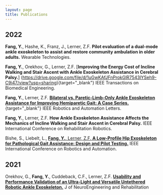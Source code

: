```yaml
---
layout: page
title: Publications
---
```

## 2022

**Fang, Y.**, Hashe, K., Franz, J., Lerner, Z.F. **Pilot evaluation of a dual-mode ankle exoskeleton to assist and restore community ambulation in older adults.**
 Wearable Technologies.

**Fang, Y.**, Orekhov, G., Lerner, Z.F. [**Improving the Energy Cost of Incline Walking and Stair Ascent with Ankle Exoskeleton Assistance in Cerebral Palsy.**]
(https://drive.google.com/file/d/1uGwKAfJFnProkGlR7543lYSeh9-C9i47/view?usp=sharing){target="_blank"} IEEE Transactions on Biomedical Engineering.

**Fang, Y.**, Lerner, Z.F. [**Bilateral vs. Paretic-Limb-Only Ankle Exoskeleton Assistance for Improving Hemiparetic Gait: A Case Series.**](https://drive.google.com/file/d/16oBCtTB7lalpI6GlZ-P5ESbcozhxtkNI/view?usp=sharing){target="_blank"} IEEE Robotics and Automation Letters.

**Fang, Y.**, Lerner, Z.F. **How Ankle Exoskeleton Assistance Affects the Mechanics of Incline Walking and Stair Ascent in Cerebral Palsy.** IEEE International Conference on Rehabilitation Robotics.

Bishe, S., Liebelt, L., [**Fang, Y.**, Lerner, Z.F. **A Low-Profile Hip Exoskeleton for Pathological Gait Assistance: Design and Pilot Testing.**](https://drive.google.com/file/d/1FkobaqFuHBXojzFfWk-vWWx8LJJHdk0T/view?usp=sharing) IEEE International Conference on Robotics and Automation.

## 2021

Orekhov, G., **Fang, Y.**, Cuddeback, C.F., Lerner, Z.F. [**Usability and Performance Validation of an Ultra-Light and Versatile Untethered Robotic Ankle Exoskeleton.**](https://drive.google.com/file/d/1Y58loG_MK19yFpGKESRkim5jqwTw-5NZ/view?usp=sharing) J of NeuroEngineering and Rehabilitation